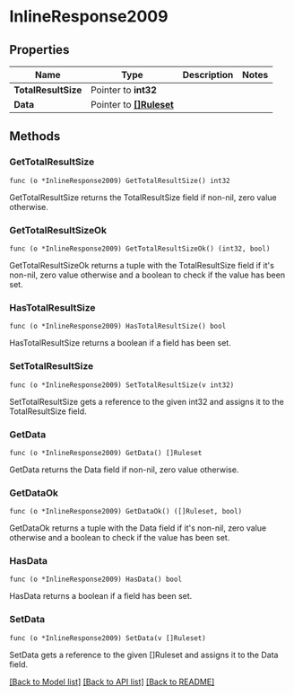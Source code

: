 # InlineResponse2009

## Properties

Name | Type | Description | Notes
------------ | ------------- | ------------- | -------------
**TotalResultSize** | Pointer to **int32** |  | 
**Data** | Pointer to [**[]Ruleset**](Ruleset.md) |  | 

## Methods

### GetTotalResultSize

`func (o *InlineResponse2009) GetTotalResultSize() int32`

GetTotalResultSize returns the TotalResultSize field if non-nil, zero value otherwise.

### GetTotalResultSizeOk

`func (o *InlineResponse2009) GetTotalResultSizeOk() (int32, bool)`

GetTotalResultSizeOk returns a tuple with the TotalResultSize field if it's non-nil, zero value otherwise
and a boolean to check if the value has been set.

### HasTotalResultSize

`func (o *InlineResponse2009) HasTotalResultSize() bool`

HasTotalResultSize returns a boolean if a field has been set.

### SetTotalResultSize

`func (o *InlineResponse2009) SetTotalResultSize(v int32)`

SetTotalResultSize gets a reference to the given int32 and assigns it to the TotalResultSize field.

### GetData

`func (o *InlineResponse2009) GetData() []Ruleset`

GetData returns the Data field if non-nil, zero value otherwise.

### GetDataOk

`func (o *InlineResponse2009) GetDataOk() ([]Ruleset, bool)`

GetDataOk returns a tuple with the Data field if it's non-nil, zero value otherwise
and a boolean to check if the value has been set.

### HasData

`func (o *InlineResponse2009) HasData() bool`

HasData returns a boolean if a field has been set.

### SetData

`func (o *InlineResponse2009) SetData(v []Ruleset)`

SetData gets a reference to the given []Ruleset and assigns it to the Data field.


[[Back to Model list]](../README.md#documentation-for-models) [[Back to API list]](../README.md#documentation-for-api-endpoints) [[Back to README]](../README.md)


